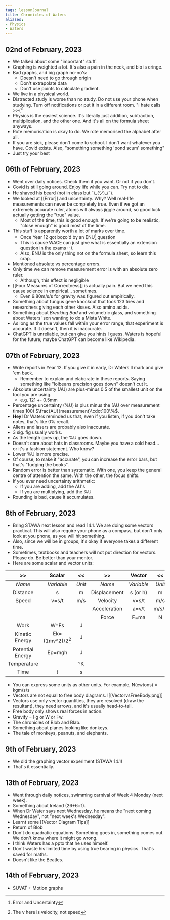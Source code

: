 ```yaml
---
tags: lessonJournal 
title: Chronicles of Waters
aliases:
- Physics
- Waters
---
```


## 02nd of February, 2023

- We talked about some "important" stuff.
- Graphing is weighted a lot. It's also a pain in the neck, and bio is cringe.
- Bad graphs, and big graph no-no's:
    - Doesn't need to go through origin
    - Don't extrapolate data
    - Don't use points to calculate gradient.
- We live in a physical world.
- Distracted study is worse than no study. Do not use your phone when studying. Turn off notifications or put it in a different room. "I hate calls >:-("
- Physics is the easiest science. It's literally just addition, subtraction, multiplication, and the other one. And it's all on the formula sheet anyways.
- Rote memorisation is okay to do. We rote memorised the alphabet after all.
- If you are sick, please don't come to school. I don't want whatever you have. Covid exists. Also, "something something 'pond scum' something"
- Just try your best

## 06th of February, 2023

- Went over daily notices. Check them if you want. Or not if you don't.
- Covid is still going around. Enjoy life while you can. Try not to die.
- He shaved his beard (not in class but ¯\\\_(ツ)\_/¯).
- We looked at [[Error]] and uncertainty. Why? Well real-life measurements can never be completely true. Even if we got an extremely accurate ruler, atoms will always jiggle around, so good luck actually getting the "true" value.
    - Most of the time, this is good enough. If we're going to be realistic, "close enough" is good most of the time.
- This stuff is apparently worth a lot of marks over time.
    - Once Year 12 got bozo'd by an ENU[^1] question
    - This is cause WACE can just give what is essentially an extension question in the exams :-).
    - Also, ENU is the only thing not on the formula sheet, so learn this crap.
- Mentioned absolute vs percentage errors.
- Only time we can remove measurement error is with an absolute zero ruler.
    - Although, this effect is negligible
- [[Four Measures of Correctness]] is actually pain. But we need this cause science in empirical... sometimes.
    - Even 9.80m/s/s for gravity was figured out empirically. 
- Something about fungus gene knockout that took 123 tries and researchers giving each other kisses. Also amino acids.
- Something about *Breaking Bad* and volumetric glass, and something about Waters' son wanting to do a Mista White.
- As long as the true values fall within your error range, that experiment is accurate. If it doesn't, then it is inaccurate.
- ChatGPT is unreliable, but can give you hints I guess. Waters is hopeful for the future; maybe ChatGPT can become like Wikipedia. 

## 07th of February, 2023

- Write reports in Year 12. If you give it in early, Dr Waters'll mark and give 'em back.
    - Remember to explain and elaborate in these reports. Saying something like "lolbeans precision goes down" doesn't cut it.
- Absolute uncertainty (AU) are plus-minus 0.5 of the smallest unit on the tool you are using.
    - e.g. 121 +- 0.5mm
- Percentage uncertainty (%U) is plus minus the (AU over measurement times 100) $\frac{AU}{measurement}\cdot100\%$. 
- **Hey!** Dr Waters reminded us that, even if you listen, if you don't take notes, that's like 0% recall.
- Aliens and lasers are probably also inaccurate.
- 3 sig. fig usually works.
- As the length goes up, the %U goes down.
- Doesn't care about hats in classrooms. Maybe you have a cold head... or it's a fashion statement. Who know?
- Lower %U is more precise.
- Of course, to make it "accurate", you can increase the error bars, but that's "fudging the books".
- Random error is better than systematic. With one, you keep the general centre of attention the same. With the other, the focus shifts.
- If you ever need uncertainty arithmetic:
    - If you are adding, add the AU's
    - If you are multiplying, add the %U
- Rounding is bad, cause it accumulates. 

## 8th of February, 2023

- Bring STAWA next lesson and read 14.1. We are doing some vectors practical. This will also require your phone as a compass, but don't only look at you phone, as you will hit something.
- Also, since we will be in groups, it's okay if everyone takes a different time. 
- Sometimes, textbooks and teachers will not put direction for vectors. Please do. Be better than your mentor.
- Here are some scalar and vector units:

| **>>** | **Scalar** | **<<** | **>>** | **Vector** | **<<** |
|:---:|:---:|:---:|:---:|:---:|:---:|
| *Name* | *Variable* | *Unit* | *Name* | *Variable* | *Unit* |
| Distance | s | m | Displacement | s (or h) | m |
| Speed | v=s/t | m/s | Velocity | v=s/t | m/s |
| | | | Acceleration | a=v/t | m/s/s |
| | | | Force | F=ma | N |
| Work | W=Fs | J | | | |
| Kinetic Energy | Ek=(1mv^2)/2[^2] | J | | | |
| Potential Energy | Ep=mgh | J | | | |
| Temperature | | °K | | | |
| Time | t | s | | | |


- You can express some units as other units. For example, N(ewtons) = kgm/s/s
- Vectors are not equal to free body diagrams.
  ![[VectorvsFreeBody.png]]
- Vectors use only vector quantities, they are resolved (draw the resultant), they need arrows, and it's usually head-to-tail.
- Free body only shows real forces in action.
- Gravity = Fg or W or Fw.
- The chronicles of Blob and Blab.
- Something about planes looking like donkeys.
- The tale of monkeys, peanuts, and elephants.

## 9th of February, 2023

- We did the graphing vector experiment (STAWA 14.1)
- That's it essentially.

## 13th of February, 2023

- Went through daily notices, swimming carnival of Week 4 Monday (next week).
- Something about Ireland (26+6=1).
- When Dr Water says next Wednesday, he means the "next coming Wednesday", not "next week's Wednesday".
- Learnt some [[Vector Diagram Tips]]
- Return of Blob
- Don't do quadratic equations. Something goes in, something comes out. We don't know where it might go wrong.
- I think Waters has a pptx that he uses himself.
- Don't waste his limited time by using true bearing in physics. That's saved for maths.
- Doesn't like the Beatles.

## 14th of February, 2023

- SUVAT + Motion graphs

[^1]: Error and Uncertainty
[^2]: The v here is velocity, not speed
